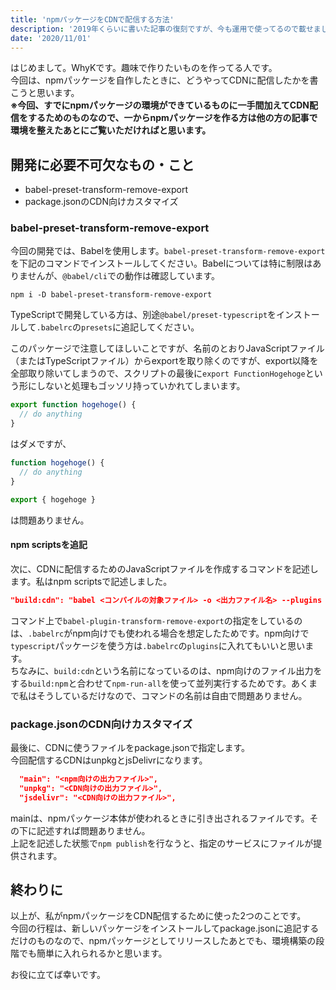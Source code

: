 ```yaml
---
title: 'npmパッケージをCDNで配信する方法'
description: '2019年くらいに書いた記事の復刻ですが、今も運用で使ってるので載せました'
date: '2020/11/01'
---
```


はじめまして。WhyKです。趣味で作りたいものを作ってる人です。  
今回は、npmパッケージを自作したときに、どうやってCDNに配信したかを書こうと思います。   
**※今回、すでにnpmパッケージの環境ができているものに一手間加えてCDN配信をするためのものなので、一からnpmパッケージを作る方は他の方の記事で環境を整えたあとにご覧いただければと思います。**

## 開発に必要不可欠なもの・こと
- babel-preset-transform-remove-export
- package.jsonのCDN向けカスタマイズ

### babel-preset-transform-remove-export
今回の開発では、Babelを使用します。`babel-preset-transform-remove-export`を下記のコマンドでインストールしてください。Babelについては特に制限はありませんが、`@babel/cli`での動作は確認しています。 
```
npm i -D babel-preset-transform-remove-export
```
TypeScriptで開発している方は、別途`@babel/preset-typescript`をインストールして`.babelrc`の`presets`に追記してください。

このパッケージで注意してほしいことですが、名前のとおりJavaScriptファイル（またはTypeScriptファイル）からexportを取り除くのですが、export以降を全部取り除いてしまうので、スクリプトの最後に`export FunctionHogehoge`という形にしないと処理もゴッソリ持っていかれてしまいます。
``` javascript
export function hogehoge() {
  // do anything
}
```
はダメですが、
``` javascript
function hogehoge() {
  // do anything
}

export { hogehoge }
```
は問題ありません。

#### npm scriptsを追記
次に、CDNに配信するためのJavaScriptファイルを作成するコマンドを記述します。私はnpm scriptsで記述しました。
``` json
"build:cdn": "babel <コンパイルの対象ファイル> -o <出力ファイル名> --plugins babel-plugin-transform-remove-export"
```
コマンド上で`babel-plugin-transform-remove-export`の指定をしているのは、`.babelrc`がnpm向けでも使われる場合を想定したためです。npm向けで`typescript`パッケージを使う方は`.babelrc`の`plugins`に入れてもいいと思います。  
ちなみに、`build:cdn`という名前になっているのは、npm向けのファイル出力をする`build:npm`と合わせて`npm-run-all`を使って並列実行するためです。あくまで私はそうしているだけなので、コマンドの名前は自由で問題ありません。

### package.jsonのCDN向けカスタマイズ
最後に、CDNに使うファイルをpackage.jsonで指定します。  
今回配信するCDNはunpkgとjsDelivrになります。
``` json
  "main": "<npm向けの出力ファイル>",
  "unpkg": "<CDN向けの出力ファイル>",
  "jsdelivr": "<CDN向けの出力ファイル>",
```
mainは、npmパッケージ本体が使われるときに引き出されるファイルです。その下に記述すれば問題ありません。  
上記を記述した状態で`npm publish`を行なうと、指定のサービスにファイルが提供されます。

## 終わりに
以上が、私がnpmパッケージをCDN配信するために使った2つのことです。  
今回の行程は、新しいパッケージをインストールしてpackage.jsonに追記するだけのものなので、npmパッケージとしてリリースしたあとでも、環境構築の段階でも簡単に入れられるかと思います。

お役に立てば幸いです。